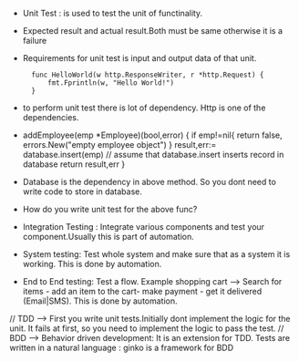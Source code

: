 - Unit Test : is used to test the unit of functinality.
- Expected result and actual result.Both must be same otherwise it is a failure
- Requirements for unit test is input and output data of that unit.

        func HelloWorld(w http.ResponseWriter, r *http.Request) {
            fmt.Fprintln(w, "Hello World!")
        }

- to perform unit test there is lot of dependency. Http is one of the dependencies.

- addEmployee(emp *Employee)(bool,error) {
    if emp!=nil{
        return false, errors.New("empty employee object")
    }
    result,err:= database.insert(emp) // assume that database.insert inserts record in  database
    return result,err
}
- Database is the dependency in above method. So you dont need to write code to store in database.

- How do you write unit test for the above func?

- Integration Testing : Integrate various components and test your component.Usually this is part of automation.

- System testing: Test whole system and make sure that as a system it is working. This is done by automation.

- End to End testing: Test a flow. Example shopping cart --> Search for items - add an item to the cart- make payment - get it delivered (Email|SMS). This is done by automation.


// TDD --> First you write unit tests.Initially dont implement the logic for the unit. It fails at first, so you need to implement the logic to pass the test.
// BDD --> Behavior driven development: It is an extension for TDD. Tests are written in a natural language : ginko is a framework for BDD